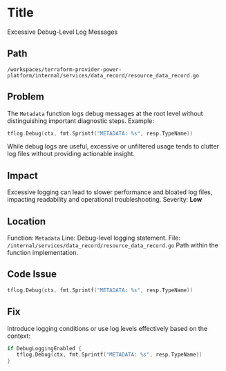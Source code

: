 # Title

Excessive Debug-Level Log Messages

## Path

`/workspaces/terraform-provider-power-platform/internal/services/data_record/resource_data_record.go`

## Problem

The `Metadata` function logs debug messages at the root level without distinguishing important diagnostic steps. Example:

```go
tflog.Debug(ctx, fmt.Sprintf("METADATA: %s", resp.TypeName))
```

While debug logs are useful, excessive or unfiltered usage tends to clutter log files without providing actionable insight.

## Impact

Excessive logging can lead to slower performance and bloated log files, impacting readability and operational troubleshooting. Severity: **Low**

## Location

Function: `Metadata`
Line: Debug-level logging statement.
File: `/internal/services/data_record/resource_data_record.go`
Path within the function implementation.

## Code Issue

```go
tflog.Debug(ctx, fmt.Sprintf("METADATA: %s", resp.TypeName))
```

## Fix

Introduce logging conditions or use log levels effectively based on the context:

```go
if DebugLoggingEnabled {
   tflog.Debug(ctx, fmt.Sprintf("METADATA: %s", resp.TypeName))
}
```